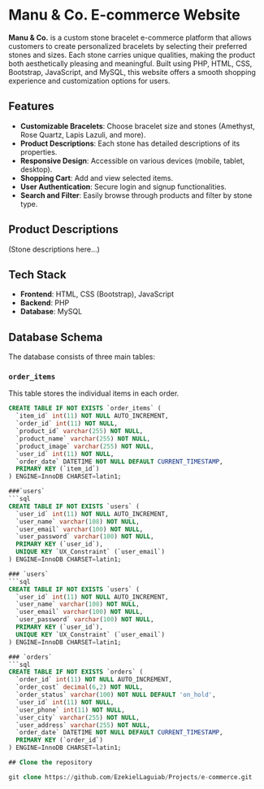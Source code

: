 # Manu & Co. E-commerce Website

**Manu & Co.** is a custom stone bracelet e-commerce platform that allows customers to create personalized bracelets by selecting their preferred stones and sizes. Each stone carries unique qualities, making the product both aesthetically pleasing and meaningful. Built using PHP, HTML, CSS, Bootstrap, JavaScript, and MySQL, this website offers a smooth shopping experience and customization options for users.

## Features

- **Customizable Bracelets**: Choose bracelet size and stones (Amethyst, Rose Quartz, Lapis Lazuli, and more).
- **Product Descriptions**: Each stone has detailed descriptions of its properties.
- **Responsive Design**: Accessible on various devices (mobile, tablet, desktop).
- **Shopping Cart**: Add and view selected items.
- **User Authentication**: Secure login and signup functionalities.
- **Search and Filter**: Easily browse through products and filter by stone type.

## Product Descriptions

(Stone descriptions here...)

## Tech Stack

- **Frontend**: HTML, CSS (Bootstrap), JavaScript
- **Backend**: PHP
- **Database**: MySQL

## Database Schema

The database consists of three main tables:

### `order_items`
This table stores the individual items in each order.

```sql
CREATE TABLE IF NOT EXISTS `order_items` (
  `item_id` int(11) NOT NULL AUTO_INCREMENT,
  `order_id` int(11) NOT NULL,
  `product_id` varchar(255) NOT NULL,
  `product_name` varchar(255) NOT NULL,
  `product_image` varchar(255) NOT NULL,
  `user_id` int(11) NOT NULL,
  `order_date` DATETIME NOT NULL DEFAULT CURRENT_TIMESTAMP,
  PRIMARY KEY (`item_id`)
) ENGINE=InnoDB CHARSET=latin1;

###`users`
```sql
CREATE TABLE IF NOT EXISTS `users` (
  `user_id` int(11) NOT NULL AUTO_INCREMENT,
  `user_name` varchar(108) NOT NULL,
  `user_email` varchar(100) NOT NULL,
  `user_password` varchar(100) NOT NULL,
  PRIMARY KEY (`user_id`),
  UNIQUE KEY `UX_Constraint` (`user_email`)
) ENGINE=InnoDB CHARSET=latin1;

### `users`
```sql
CREATE TABLE IF NOT EXISTS `users` (
  `user_id` int(11) NOT NULL AUTO_INCREMENT,
  `user_name` varchar(108) NOT NULL,
  `user_email` varchar(100) NOT NULL,
  `user_password` varchar(100) NOT NULL,
  PRIMARY KEY (`user_id`),
  UNIQUE KEY `UX_Constraint` (`user_email`)
) ENGINE=InnoDB CHARSET=latin1;

### `orders`
```sql
CREATE TABLE IF NOT EXISTS `orders` (
  `order_id` int(11) NOT NULL AUTO_INCREMENT,
  `order_cost` decimal(6,2) NOT NULL,
  `order_status` varchar(100) NOT NULL DEFAULT 'on_hold',
  `user_id` int(11) NOT NULL,
  `user_phone` int(11) NOT NULL,
  `user_city` varchar(255) NOT NULL,
  `user_address` varchar(255) NOT NULL,
  `order_date` DATETIME NOT NULL DEFAULT CURRENT_TIMESTAMP,
  PRIMARY KEY (`order_id`)
) ENGINE=InnoDB CHARSET=latin1;

## Clone the repository

git clone https://github.com/EzekielLaguiab/Projects/e-commerce.git
